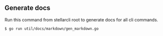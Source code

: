 ## Generate docs

Run this command from stellarcli root to generate docs for all cli commands.

```bash
$ go run util/docs/markdown/gen_markdown.go
```
